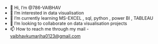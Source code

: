 - 👋 Hi, I’m @786-VAIBHAV
- 👀 I’m interested in data visualisation 
- 🌱 I’m currently learning MS-EXCEL , sql, python , power BI , TABLEAU
- 💞️ I’m looking to collaborate on data visualisation projects
- 📫 How to reach me through my mail - vaibhavkumarjha0123@gmail.com

<!---
786-VAIBHAV/786-VAIBHAV is a ✨ special ✨ repository because its `README.md` (this file) appears on your GitHub profile.
You can click the Preview link to take a look at your changes.
--->

